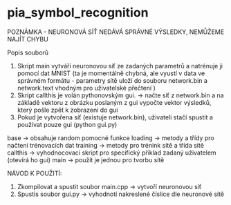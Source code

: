 # pia_symbol_recognition

POZNÁMKA - NEURONOVÁ SÍŤ NEDÁVÁ SPRÁVNÉ VÝSLEDKY, NEMŮŽEME NAJÍT CHYBU

Popis souborů
1) Skript main vytváří neuronovou síť ze zadaných parametrů a natrénuje ji pomocí dat MNIST (ta je momentálně chybná, ale vyustí v data ve správném formátu - parametry sítě uloží do souboru network.bin a network.text vhodným pro uživatelské přečtení ) 
2) Skript callthis je volán pythonovským gui. -> načte síť z network.bin a na základě vektoru z obrázku poslaným z gui vypočte vektor výsledků, který pošle zpět k zobrazení do gui
3) Pokud je vytvořena síť (existuje network.bin), uživateli stačí spustit a používat pouze gui (python gui.py)

base -> obsahuje random pomocné funkce
loading -> metody a třídy pro načtení trénovacích dat
training -> metody pro trénink sítě a třída sítě
callthis -> vyhodnocovací skript pro specifický příklad zadaný uživatelem (otevírá ho gui)
main -> použít je jednou pro tvorbu sítě

NÁVOD K POUŽITÍ:
1) Zkompilovat a spustit soubor main.cpp -> vytvoří neuronovou síť 
2) Spustis soubor gui.py -> vyhodnotí nakreslené číslice dle neuronové sítě
